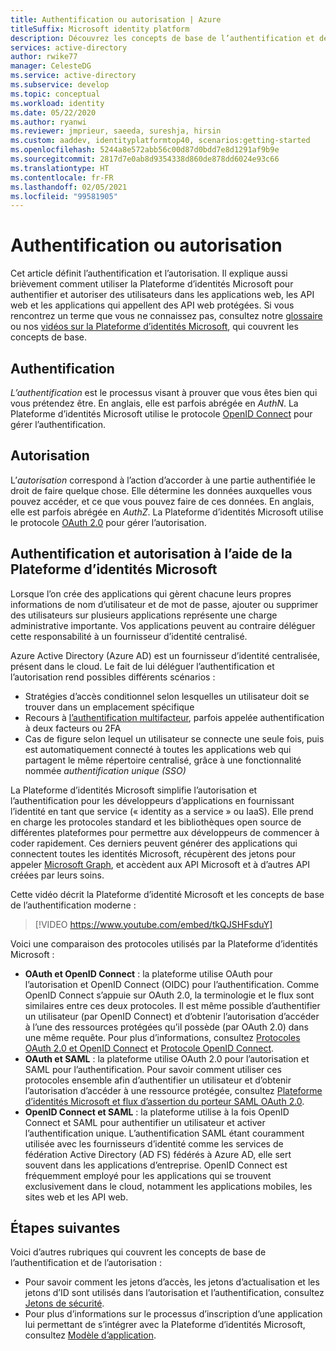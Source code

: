 ```yaml
---
title: Authentification ou autorisation | Azure
titleSuffix: Microsoft identity platform
description: Découvrez les concepts de base de l’authentification et de l’autorisation dans la plateforme d’identités Microsoft.
services: active-directory
author: rwike77
manager: CelesteDG
ms.service: active-directory
ms.subservice: develop
ms.topic: conceptual
ms.workload: identity
ms.date: 05/22/2020
ms.author: ryanwi
ms.reviewer: jmprieur, saeeda, sureshja, hirsin
ms.custom: aaddev, identityplatformtop40, scenarios:getting-started
ms.openlocfilehash: 5244a8e572abb56c00d87d0bdd7e8d1291af9b9e
ms.sourcegitcommit: 2817d7e0ab8d9354338d860de878dd6024e93c66
ms.translationtype: HT
ms.contentlocale: fr-FR
ms.lasthandoff: 02/05/2021
ms.locfileid: "99581905"
---
```

# <a name="authentication-vs-authorization"></a>Authentification ou autorisation

Cet article définit l’authentification et l’autorisation. Il explique aussi brièvement comment utiliser la Plateforme d’identités Microsoft pour authentifier et autoriser des utilisateurs dans les applications web, les API web et les applications qui appellent des API web protégées. Si vous rencontrez un terme que vous ne connaissez pas, consultez notre [glossaire](developer-glossary.md) ou nos [vidéos sur la Plateforme d’identités Microsoft](identity-videos.md), qui couvrent les concepts de base.

## <a name="authentication"></a>Authentification

*L’authentification* est le processus visant à prouver que vous êtes bien qui vous prétendez être. En anglais, elle est parfois abrégée en *AuthN*. La Plateforme d’identités Microsoft utilise le protocole [OpenID Connect](https://openid.net/connect/) pour gérer l’authentification.

## <a name="authorization"></a>Autorisation

L’*autorisation* correspond à l’action d’accorder à une partie authentifiée le droit de faire quelque chose. Elle détermine les données auxquelles vous pouvez accéder, et ce que vous pouvez faire de ces données. En anglais, elle est parfois abrégée en *AuthZ*. La Plateforme d’identités Microsoft utilise le protocole [OAuth 2.0](https://oauth.net/2/) pour gérer l’autorisation.

## <a name="authentication-and-authorization-using-the-microsoft-identity-platform"></a>Authentification et autorisation à l’aide de la Plateforme d’identités Microsoft

Lorsque l’on crée des applications qui gèrent chacune leurs propres informations de nom d’utilisateur et de mot de passe, ajouter ou supprimer des utilisateurs sur plusieurs applications représente une charge administrative importante. Vos applications peuvent au contraire déléguer cette responsabilité à un fournisseur d’identité centralisé.

Azure Active Directory (Azure AD) est un fournisseur d’identité centralisée, présent dans le cloud. Le fait de lui déléguer l’authentification et l’autorisation rend possibles différents scénarios :

- Stratégies d’accès conditionnel selon lesquelles un utilisateur doit se trouver dans un emplacement spécifique
- Recours à [l’authentification multifacteur](../authentication/concept-mfa-howitworks.md), parfois appelée authentification à deux facteurs ou 2FA
- Cas de figure selon lequel un utilisateur se connecte une seule fois, puis est automatiquement connecté à toutes les applications web qui partagent le même répertoire centralisé, grâce à une fonctionnalité nommée *authentification unique (SSO)*

La Plateforme d’identités Microsoft simplifie l’autorisation et l’authentification pour les développeurs d’applications en fournissant l’identité en tant que service (« identity as a service » ou IaaS). Elle prend en charge les protocoles standard et les bibliothèques open source de différentes plateformes pour permettre aux développeurs de commencer à coder rapidement. Ces derniers peuvent générer des applications qui connectent toutes les identités Microsoft, récupèrent des jetons pour appeler [Microsoft Graph](https://developer.microsoft.com/graph/), et accèdent aux API Microsoft et à d’autres API créées par leurs soins.

Cette vidéo décrit la Plateforme d’identité Microsoft et les concepts de base de l’authentification moderne : 

> [!VIDEO https://www.youtube.com/embed/tkQJSHFsduY]

Voici une comparaison des protocoles utilisés par la Plateforme d’identités Microsoft :

* **OAuth et OpenID Connect** : la plateforme utilise OAuth pour l’autorisation et OpenID Connect (OIDC) pour l’authentification. Comme OpenID Connect s’appuie sur OAuth 2.0, la terminologie et le flux sont similaires entre ces deux protocoles. Il est même possible d’authentifier un utilisateur (par OpenID Connect) et d’obtenir l’autorisation d’accéder à l’une des ressources protégées qu’il possède (par OAuth 2.0) dans une même requête. Pour plus d’informations, consultez [Protocoles OAuth 2.0 et OpenID Connect](active-directory-v2-protocols.md) et [Protocole OpenID Connect](v2-protocols-oidc.md).
* **OAuth et SAML** : la plateforme utilise OAuth 2.0 pour l’autorisation et SAML pour l’authentification. Pour savoir comment utiliser ces protocoles ensemble afin d’authentifier un utilisateur et d’obtenir l’autorisation d’accéder à une ressource protégée, consultez [Plateforme d’identités Microsoft et flux d’assertion du porteur SAML OAuth 2.0](./scenario-token-exchange-saml-oauth.md).
* **OpenID Connect et SAML** : la plateforme utilise à la fois OpenID Connect et SAML pour authentifier un utilisateur et activer l’authentification unique. L’authentification SAML étant couramment utilisée avec les fournisseurs d’identité comme les services de fédération Active Directory (AD FS) fédérés à Azure AD, elle sert souvent dans les applications d’entreprise. OpenID Connect est fréquemment employé pour les applications qui se trouvent exclusivement dans le cloud, notamment les applications mobiles, les sites web et les API web.

## <a name="next-steps"></a>Étapes suivantes

Voici d’autres rubriques qui couvrent les concepts de base de l’authentification et de l’autorisation :

* Pour savoir comment les jetons d’accès, les jetons d’actualisation et les jetons d’ID sont utilisés dans l’autorisation et l’authentification, consultez [Jetons de sécurité](security-tokens.md).
* Pour plus d’informations sur le processus d’inscription d’une application lui permettant de s’intégrer avec la Plateforme d’identités Microsoft, consultez [Modèle d’application](application-model.md).